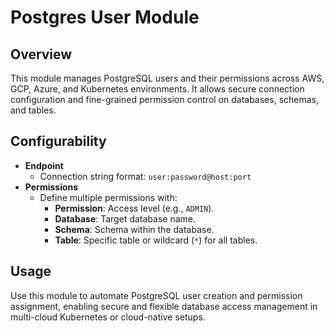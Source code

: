 # Postgres User Module

## Overview

This module manages PostgreSQL users and their permissions across AWS, GCP, Azure, and Kubernetes environments. It allows secure connection configuration and fine-grained permission control on databases, schemas, and tables.

## Configurability

- **Endpoint**  
  - Connection string format: `user:password@host:port`  
- **Permissions**  
  - Define multiple permissions with:  
    - **Permission**: Access level (e.g., `ADMIN`).  
    - **Database**: Target database name.  
    - **Schema**: Schema within the database.  
    - **Table**: Specific table or wildcard (`*`) for all tables.

## Usage

Use this module to automate PostgreSQL user creation and permission assignment, enabling secure and flexible database access management in multi-cloud Kubernetes or cloud-native setups.
